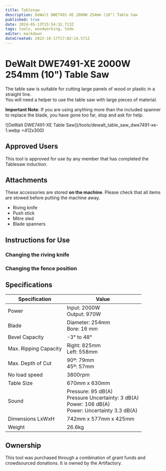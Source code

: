 ```yaml
---
title: Tablesaw
description: DeWalt DWE7491-XE 2000W 254mm (10") Table Saw
published: true
date: 2024-05-13T15:54:32.713Z
tags: tools, woodworking, todo
editor: markdown
dateCreated: 2022-10-17T17:02:14.571Z
---
```


# DeWalt DWE7491-XE 2000W 254mm (10") Table Saw

The table saw is suitable for cutting large panels of wood or plastic in a straight line.  
You will need a helper to use the table saw with large pieces of material.  
  
**Important Note**: If you are using anything more than the included spanner to replace the blade, you have gone too far, stop and ask for help.

![DeWalt DWE7491-XE Table Saw](/tools/dewalt_table_saw_dwe7491-xe-1.webp =412x300)


## Approved Users

This tool is approved for use by any member that has completed the Tablesaw induction.

## Attachments

These accessories are stored **on the machine**. Please check that all items are stowed before putting the machine away.

* Riving knife
* Push stick
* Mitre sled
* Blade spanners

## Instructions for Use

### Changing the riving knife

### Changing the fence position

## Specifications

| Specification         | Value                          |
| --------------------- | ------------------------------ |
| Power                 | Input: 2000W<br>Output: 970W   |
| Blade                 | Diameter: 254mm<br>Bore: 16 mm |
| Bevel Capacity        | -3° to 48°                     |
| Max. Ripping Capacity | Right: 825mm<br>Left: 558mm    |
| Max. Depth of Cut     | 90º: 79mm<br>45º: 57mm         |
| No load speed         | 3800rpm                        |
| Table Size            | 670mm x 630mm                  |
| Sound                 | Pressure: 95 dB(A)<br>Pressure Uncertainty: 3 dB(A)<br>Power: 106 dB(A)<br>Power: Uncertainty 3.3 dB(A) |
| Dimensions LxWxH      | 742mm x 577mm x 425mm          |
| Weight                | 26.6kg                         |

## Ownership

This tool was purchased through a combination of grant funds and crowdsourced donations. It is owned by the Artifactory.